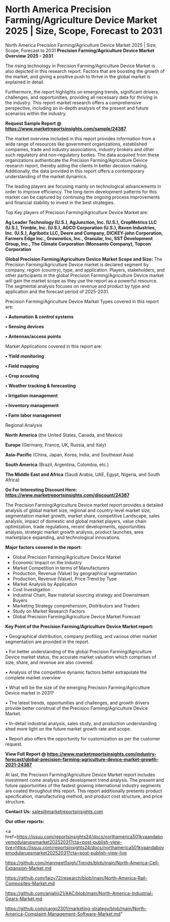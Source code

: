 # North America Precision Farming/Agriculture Device Market 2025 | Size, Scope, Forecast to 2031
North America Precision Farming/Agriculture Device Market 2025 | Size, Scope, Forecast to 2031
<Strong> Precision Farming/Agriculture Device Market Overview 2025 - 2031</strong>

The rising technology in Precision Farming/Agriculture Device Market is also depicted in this research report. Factors that are boosting the growth of the market, and giving a positive push to thrive in the global market is explained in detail.

Furthermore, the report highlights on emerging trends, significant drivers, challenges, and opportunities, providing all necessary data for thriving in the industry. This report market research offers a comprehensive perspective, including an in-depth analysis of the present and future scenarios within the industry.

<strong>Request Sample Report @ <a href=https://www.marketreportsinsights.com/sample/24387>https://www.marketreportsinsights.com/sample/24387</a></strong>

The market overview included in this report provides information from a wide range of resources like government organizations, established companies, trade and industry associations, industry brokers and other such regulatory and non-regulatory bodies. The data acquired from these organizations authenticate the Precision Farming/Agriculture Device research report, thereby aiding the clients in better decision making. Additionally, the data provided in this report offers a contemporary understanding of the market dynamics.

The leading players are focusing mainly on technological advancements in order to improve efficiency. The long-term development patterns for this market can be captured by continuing the ongoing process improvements and financial stability to invest in the best strategies.

Top Key players of Precision Farming/Agriculture Device Market are:

<strong>Ag Leader Technology (U.S.), AgJunction, Inc. (U.S.), CropMetrics LLC (U.S.), Trimble, Inc. (U.S.), AGCO Corporation (U.S.), Raven Industries, Inc. (U.S.), Agribotix LLC, Deere and Company, DICKEY-john Corporation, Farmers Edge Inc., Grownetics, Inc., Granular, Inc, SST Development Group, Inc., The Climate Corporation (Monsanto Company), Topcon Corporation</strong>

<strong><b>Global Precision Farming/Agriculture Device Market Scope and Size:</b></strong>
The Precision Farming/Agriculture Device market is declared segment by company, region (country), type, and application. Players, stakeholders, and other participants in the global Precision Farming/Agriculture Device market will gain the market scope as they use the report as a powerful resource. The segmental analysis focuses on revenue and product by type and application and the forecast period of 2025-2031.

Precision Farming/Agriculture Device Market Types covered in this report are:

<strong>• Automation & control systems

• Sensing devices

• Antennas/access points</strong>

Market Applications covered in this report are:

<strong>• Yield monitoring

• Field mapping

• Crop scouting

• Weather tracking & forecasting

• Irrigation management

• Inventory management

• Farm labor management</strong> 

Regional Analysis

<strong>North America</strong> (the United States, Canada, and Mexico)

<strong>Europe</strong> (Germany, France, UK, Russia, and Italy)

<strong>Asia-Pacific</strong> (China, Japan, Korea, India, and Southeast Asia)

<strong>South America</strong> (Brazil, Argentina, Colombia, etc.)

<strong>The Middle East and Africa</strong> (Saudi Arabia, UAE, Egypt, Nigeria, and South Africa)

<strong>Go For Interesting Discount Here: <a href=https://www.marketreportsinsights.com/discount/24387>https://www.marketreportsinsights.com/discount/24387</a></strong>

The Precision Farming/Agriculture Device market report provides a detailed analysis of global market size, regional and country-level market size, segmentation market growth, market share, competitive Landscape, sales analysis, impact of domestic and global market players, value chain optimization, trade regulations, recent developments, opportunities analysis, strategic market growth analysis, product launches, area marketplace expanding, and technological innovations.

<strong><b>Major factors covered in the report:</b></strong>
<ul>
  <li>Global Precision Farming/Agriculture Device Market </li>
  <li>Economic Impact on the Industry</li>
  <li>Market Competition in terms of Manufacturers</li>
  <li>Production, Revenue (Value) by geographical segmentation</li>
  <li>Production, Revenue (Value), Price Trend by Type</li>
  <li>Market Analysis by Application</li>
  <li>Cost Investigation</li>
  <li>Industrial Chain, Raw material sourcing strategy and Downstream Buyers</li>
  <li>Marketing Strategy comprehension, Distributors and Traders</li>
  <li>Study on Market Research Factors</li>
  <li>Global Precision Farming/Agriculture Device Market Forecast</li>
</ul>

<strong><b>Key Point of the Precision Farming/Agriculture Device Market report:</b></strong>

• Geographical distribution, company profiling, and various other market segmentation are provided in the report.

• For better understanding of the global Precision Farming/Agriculture Device market status, the accurate market valuation which comprises of size, share, and revenue are also covered.

• Analysis of the competitive dynamic factors better extrapolate the complete market overview

• What will be the size of the emerging Precision Farming/Agriculture Device market in 2031?

• The latest trends, opportunities and challenges, and growth drivers provide better construal of the Precision Farming/Agriculture Device Market.

• In-detail industrial analysis, sales study, and production understanding shed more light on the future market growth rate and scope.

• Report also offers the opportunity for customization as per the customer request.

<strong><b>View Full Report @ <a href=https://www.marketreportsinsights.com/industry-forecast/global-precision-farming-agriculture-device-market-growth-2021-24387>https://www.marketreportsinsights.com/industry-forecast/global-precision-farming-agriculture-device-market-growth-2021-24387</a></b></strong>


At last, the Precision Farming/Agriculture Device Market report includes investment come analysis and development trend analysis. The present and future opportunities of the fastest growing international industry segments are coated throughout this report. This report additionally presents product specification, manufacturing method, and product cost structure, and price structure.

<strong>Contact Us:</strong>
sales@marketreportsinsights.com

<strong>Our other reports:</strong>

<a href=https://issuu.com/reportsinsights24/docs/northamerica501kvaandabovemodularupsmarket20252031?cta=post-publish-view-live>https://issuu.com/reportsinsights24/docs/northamerica501kvaandabovemodularupsmarket20252031?cta=post-publish-view-live</a>

<a href=https://github.com/manmeet5sigh/Trends/blob/main/North-America-Cell-Expansion-Market.md>https://github.com/manmeet5sigh/Trends/blob/main/North-America-Cell-Expansion-Market.md</a>

<a href=https://github.com/faizy72/research/blob/main/North-America-Rail-Composites-Market.md>https://github.com/faizy72/research/blob/main/North-America-Rail-Composites-Market.md</a>

<a href=https://github.com/anjaliiii21/AAC/blob/main/North-America-Industrial-Gears-Market.md>https://github.com/anjaliiii21/AAC/blob/main/North-America-Industrial-Gears-Market.md</a>

<a href=https://github.com/cargo2301/marketing-strategy/blob/main/North-America-Complaint-Management-Software-Market.md>https://github.com/cargo2301/marketing-strategy/blob/main/North-America-Complaint-Management-Software-Market.md</a>"
